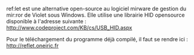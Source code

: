 ref:let est une alternative open-source au logiciel mirware de gestion du mir:ror de Violet sous Windows.
Elle utilise une librairie HID opensource disponible à l'adresse suivante : http://www.codeproject.com/KB/cs/USB_HID.aspx

Pour le téléchargement du programme déjà compilé, il faut se rendre ici :
http://reflet.oneiric.fr